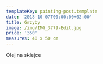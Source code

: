 ```yaml
---
templateKey: painting-post.template
date: '2018-10-07T00:00:00+02:00'
title: Grzyby
image: /img/IMG_3779-Edit.jpg
price: '350'
measures: 40 x 50 cm
---
```

Olej na sklejce
